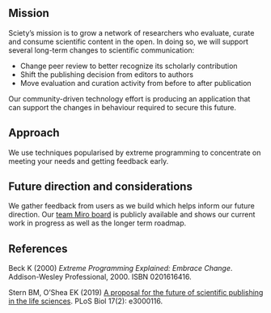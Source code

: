 ## Mission

Sciety’s mission is to grow a network of researchers who evaluate, curate and consume scientific content in the open. In doing so, we will support several long-term changes to scientific communication:

- Change peer review to better recognize its scholarly contribution
- Shift the publishing decision from editors to authors
- Move evaluation and curation activity from before to after publication

Our community-driven technology effort is producing an application that can support the changes in behaviour required to secure this future.

## Approach

We use techniques popularised by extreme programming to concentrate on meeting your needs and getting feedback early.

## Future direction and considerations

We gather feedback from users as we build which helps inform our future direction. Our [team Miro board](https://miro.com/app/board/o9J_ksVfD4E=/) is publicly available and shows our current work in progress as well as the longer term roadmap.

## References

Beck K (2000) <i>Extreme Programming Explained: Embrace Change</i>.
Addison-Wesley Professional, 2000.
ISBN 0201616416.

Stern BM, O’Shea EK (2019) [A proposal for the future of scientific publishing in the life sciences](https://doi.org/10.1371/journal.pbio.3000116). PLoS Biol 17(2): e3000116.
